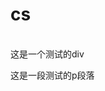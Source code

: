 # cs
<!DOCTYPE html>
<html>
<head>
<mate charset="utf-8">
<title>标题</title>
</head>
<body>
    <div>这是一个测试的div</div>
    <p>这是一段测试的p段落</p>
</body>
</html>
